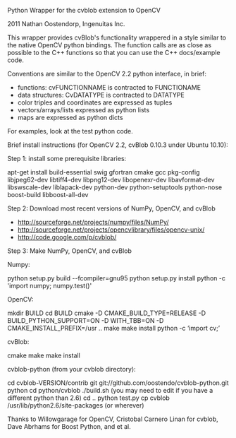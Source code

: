 Python Wrapper for the cvblob extension to OpenCV

2011 Nathan Oostendorp, Ingenuitas Inc.

This wrapper provides cvBlob's functionality wrappered in a style similar to
the native OpenCV python bindings.  The function calls are as close as 
possible to the C++ functions so that you can use the C++ docs/example code.

Conventions are similar to the OpenCV 2.2 python interface, in brief:
 - functions: cvFUNCTIONNAME is contracted to FUNCTIONAME
 - data structures: CvDATATYPE is contracted to DATATYPE 
 - color triples and coordinates are expressed as tuples
 - vectors/arrays/lists expressed as python lists
 - maps are expressed as python dicts

For examples, look at the test python code.

Brief install instructions (for OpenCV 2.2, cvBlob 0.10.3 under Ubuntu 10.10):

Step 1: install some prerequisite libraries:

  apt-get install build-essential swig gfortran cmake gcc pkg-config libjpeg62-dev libtiff4-dev libpng12-dev libopenexr-dev libavformat-dev libswscale-dev liblapack-dev python-dev python-setuptools python-nose boost-build libboost-all-dev

Step 2: Download most recent versions of NumPy, OpenCV, and cvBlob
 - http://sourceforge.net/projects/numpy/files/NumPy/
 - http://sourceforge.net/projects/opencvlibrary/files/opencv-unix/
 - http://code.google.com/p/cvblob/
  
Step 3: Make NumPy, OpenCV, and cvBlob 

Numpy:

  python setup.py build --fcompiler=gnu95
  python setup.py install
  python -c 'import numpy; numpy.test()'

OpenCV:

  mkdir BUILD
  cd BUILD
  cmake -D CMAKE_BUILD_TYPE=RELEASE -D BUILD_PYTHON_SUPPORT=ON -D WITH_TBB=ON -D CMAKE_INSTALL_PREFIX=/usr ..
  make
  make install
  python -c ‘import cv;’

cvBlob:

  cmake
  make
  make install

cvblob-python (from your cvblob directory):

  cd cvblob-VERSION/contrib
  git git://github.com/oostendo/cvblob-python.git python 
  cd python/cvblob
  ./build.sh (you may need to edit if you have a different python than 2.6)
  cd ..
  python test.py
  cp cvblob /usr/lib/python2.6/site-packages (or wherever)
  
Thanks to Willowgarage for OpenCV, Cristobal Carnero Linan for cvblob,
Dave Abrhams for Boost Python, and et al.
